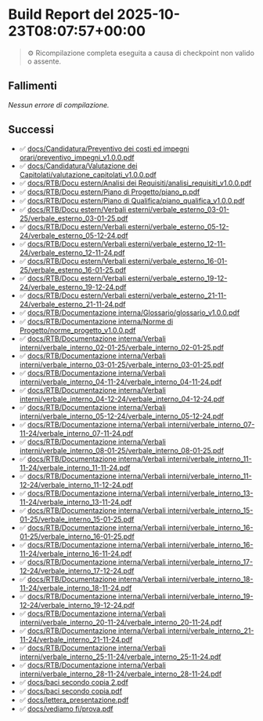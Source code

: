 # Build Report del 2025-10-23T08:07:57+00:00

> ⚙️ Ricompilazione completa eseguita a causa di checkpoint non valido o assente.

## Fallimenti
_Nessun errore di compilazione._

## Successi
- ✅ [docs/Candidatura/Preventivo dei costi ed impegni orari/preventivo_impegni_v1.0.0.pdf](docs/Candidatura/Preventivo%20dei%20costi%20ed%20impegni%20orari/preventivo_impegni_v1.0.0.pdf)
- ✅ [docs/Candidatura/Valutazione dei Capitolati/valutazione_capitolati_v1.0.0.pdf](docs/Candidatura/Valutazione%20dei%20Capitolati/valutazione_capitolati_v1.0.0.pdf)
- ✅ [docs/RTB/Docu estern/Analisi dei Requisiti/analisi_requisiti_v1.0.0.pdf](docs/RTB/Docu%20estern/Analisi%20dei%20Requisiti/analisi_requisiti_v1.0.0.pdf)
- ✅ [docs/RTB/Docu estern/Piano di Progetto/piano_p.pdf](docs/RTB/Docu%20estern/Piano%20di%20Progetto/piano_p.pdf)
- ✅ [docs/RTB/Docu estern/Piano di Qualifica/piano_qualifica_v1.0.0.pdf](docs/RTB/Docu%20estern/Piano%20di%20Qualifica/piano_qualifica_v1.0.0.pdf)
- ✅ [docs/RTB/Docu estern/Verbali esterni/verbale_esterno_03-01-25/verbale_esterno_03-01-25.pdf](docs/RTB/Docu%20estern/Verbali%20esterni/verbale_esterno_03-01-25/verbale_esterno_03-01-25.pdf)
- ✅ [docs/RTB/Docu estern/Verbali esterni/verbale_esterno_05-12-24/verbale_esterno_05-12-24.pdf](docs/RTB/Docu%20estern/Verbali%20esterni/verbale_esterno_05-12-24/verbale_esterno_05-12-24.pdf)
- ✅ [docs/RTB/Docu estern/Verbali esterni/verbale_esterno_12-11-24/verbale_esterno_12-11-24.pdf](docs/RTB/Docu%20estern/Verbali%20esterni/verbale_esterno_12-11-24/verbale_esterno_12-11-24.pdf)
- ✅ [docs/RTB/Docu estern/Verbali esterni/verbale_esterno_16-01-25/verbale_esterno_16-01-25.pdf](docs/RTB/Docu%20estern/Verbali%20esterni/verbale_esterno_16-01-25/verbale_esterno_16-01-25.pdf)
- ✅ [docs/RTB/Docu estern/Verbali esterni/verbale_esterno_19-12-24/verbale_esterno_19-12-24.pdf](docs/RTB/Docu%20estern/Verbali%20esterni/verbale_esterno_19-12-24/verbale_esterno_19-12-24.pdf)
- ✅ [docs/RTB/Docu estern/Verbali esterni/verbale_esterno_21-11-24/verbale_esterno_21-11-24.pdf](docs/RTB/Docu%20estern/Verbali%20esterni/verbale_esterno_21-11-24/verbale_esterno_21-11-24.pdf)
- ✅ [docs/RTB/Documentazione interna/Glossario/glossario_v1.0.0.pdf](docs/RTB/Documentazione%20interna/Glossario/glossario_v1.0.0.pdf)
- ✅ [docs/RTB/Documentazione interna/Norme di Progetto/norme_progetto_v1.0.0.pdf](docs/RTB/Documentazione%20interna/Norme%20di%20Progetto/norme_progetto_v1.0.0.pdf)
- ✅ [docs/RTB/Documentazione interna/Verbali interni/verbale_interno_02-01-25/verbale_interno_02-01-25.pdf](docs/RTB/Documentazione%20interna/Verbali%20interni/verbale_interno_02-01-25/verbale_interno_02-01-25.pdf)
- ✅ [docs/RTB/Documentazione interna/Verbali interni/verbale_interno_03-01-25/verbale_interno_03-01-25.pdf](docs/RTB/Documentazione%20interna/Verbali%20interni/verbale_interno_03-01-25/verbale_interno_03-01-25.pdf)
- ✅ [docs/RTB/Documentazione interna/Verbali interni/verbale_interno_04-11-24/verbale_interno_04-11-24.pdf](docs/RTB/Documentazione%20interna/Verbali%20interni/verbale_interno_04-11-24/verbale_interno_04-11-24.pdf)
- ✅ [docs/RTB/Documentazione interna/Verbali interni/verbale_interno_04-12-24/verbale_interno_04-12-24.pdf](docs/RTB/Documentazione%20interna/Verbali%20interni/verbale_interno_04-12-24/verbale_interno_04-12-24.pdf)
- ✅ [docs/RTB/Documentazione interna/Verbali interni/verbale_interno_05-12-24/verbale_interno_05-12-24.pdf](docs/RTB/Documentazione%20interna/Verbali%20interni/verbale_interno_05-12-24/verbale_interno_05-12-24.pdf)
- ✅ [docs/RTB/Documentazione interna/Verbali interni/verbale_interno_07-11-24/verbale_interno_07-11-24.pdf](docs/RTB/Documentazione%20interna/Verbali%20interni/verbale_interno_07-11-24/verbale_interno_07-11-24.pdf)
- ✅ [docs/RTB/Documentazione interna/Verbali interni/verbale_interno_08-01-25/verbale_interno_08-01-25.pdf](docs/RTB/Documentazione%20interna/Verbali%20interni/verbale_interno_08-01-25/verbale_interno_08-01-25.pdf)
- ✅ [docs/RTB/Documentazione interna/Verbali interni/verbale_interno_11-11-24/verbale_interno_11-11-24.pdf](docs/RTB/Documentazione%20interna/Verbali%20interni/verbale_interno_11-11-24/verbale_interno_11-11-24.pdf)
- ✅ [docs/RTB/Documentazione interna/Verbali interni/verbale_interno_11-12-24/verbale_interno_11-12-24.pdf](docs/RTB/Documentazione%20interna/Verbali%20interni/verbale_interno_11-12-24/verbale_interno_11-12-24.pdf)
- ✅ [docs/RTB/Documentazione interna/Verbali interni/verbale_interno_13-11-24/verbale_interno_13-11-24.pdf](docs/RTB/Documentazione%20interna/Verbali%20interni/verbale_interno_13-11-24/verbale_interno_13-11-24.pdf)
- ✅ [docs/RTB/Documentazione interna/Verbali interni/verbale_interno_15-01-25/verbale_interno_15-01-25.pdf](docs/RTB/Documentazione%20interna/Verbali%20interni/verbale_interno_15-01-25/verbale_interno_15-01-25.pdf)
- ✅ [docs/RTB/Documentazione interna/Verbali interni/verbale_interno_16-01-25/verbale_interno_16-01-25.pdf](docs/RTB/Documentazione%20interna/Verbali%20interni/verbale_interno_16-01-25/verbale_interno_16-01-25.pdf)
- ✅ [docs/RTB/Documentazione interna/Verbali interni/verbale_interno_16-11-24/verbale_interno_16-11-24.pdf](docs/RTB/Documentazione%20interna/Verbali%20interni/verbale_interno_16-11-24/verbale_interno_16-11-24.pdf)
- ✅ [docs/RTB/Documentazione interna/Verbali interni/verbale_interno_17-12-24/verbale_interno_17-12-24.pdf](docs/RTB/Documentazione%20interna/Verbali%20interni/verbale_interno_17-12-24/verbale_interno_17-12-24.pdf)
- ✅ [docs/RTB/Documentazione interna/Verbali interni/verbale_interno_18-11-24/verbale_interno_18-11-24.pdf](docs/RTB/Documentazione%20interna/Verbali%20interni/verbale_interno_18-11-24/verbale_interno_18-11-24.pdf)
- ✅ [docs/RTB/Documentazione interna/Verbali interni/verbale_interno_19-12-24/verbale_interno_19-12-24.pdf](docs/RTB/Documentazione%20interna/Verbali%20interni/verbale_interno_19-12-24/verbale_interno_19-12-24.pdf)
- ✅ [docs/RTB/Documentazione interna/Verbali interni/verbale_interno_20-11-24/verbale_interno_20-11-24.pdf](docs/RTB/Documentazione%20interna/Verbali%20interni/verbale_interno_20-11-24/verbale_interno_20-11-24.pdf)
- ✅ [docs/RTB/Documentazione interna/Verbali interni/verbale_interno_21-11-24/verbale_interno_21-11-24.pdf](docs/RTB/Documentazione%20interna/Verbali%20interni/verbale_interno_21-11-24/verbale_interno_21-11-24.pdf)
- ✅ [docs/RTB/Documentazione interna/Verbali interni/verbale_interno_25-11-24/verbale_interno_25-11-24.pdf](docs/RTB/Documentazione%20interna/Verbali%20interni/verbale_interno_25-11-24/verbale_interno_25-11-24.pdf)
- ✅ [docs/RTB/Documentazione interna/Verbali interni/verbale_interno_28-11-24/verbale_interno_28-11-24.pdf](docs/RTB/Documentazione%20interna/Verbali%20interni/verbale_interno_28-11-24/verbale_interno_28-11-24.pdf)
- ✅ [docs/baci secondo copia 2.pdf](docs/baci%20secondo%20copia%202.pdf)
- ✅ [docs/baci secondo copia.pdf](docs/baci%20secondo%20copia.pdf)
- ✅ [docs/lettera_presentazione.pdf](docs/lettera_presentazione.pdf)
- ✅ [docs/vediamo fi/prova.pdf](docs/vediamo%20fi/prova.pdf)
